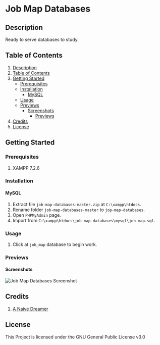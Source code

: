 # Job Map Databases

## Description

Ready to serve databases to study.

## Table of Contents

1. [Description](#description)
2. [Table of Contents](#table-of-contents)
3. [Getting Started](#getting-started)
   - [Prerequisites](#prerequisites)
   - [Installation](#installation)
     - [MySQL](#mysql)
   - [Usage](#usage)
   - [Previews](#previews)
     - [Screenshots](#screenshots)
       - [Previews](#previews)
4. [Credits](#credits)
5. [License](#license)

## Getting Started

### Prerequisites

1. XAMPP 7.2.6

### Installation

#### MySQL

1. Extract file ```job-map-databases-master.zip``` at ```C:\xampp\htdocs```.
2. Rename folder ```job-map-databases-master``` to ```jop-map-databases```.
3. Open ```PHPMyAdmin``` page.
4. Import from ```C:\xampp\htdocs\job-map-databases\mysql\job-map.sql```.

### Usage

1. Click at ```job_map``` database to begin work.

### Previews

#### Screenshots

![Job Map Databases Screenshot](https://justanaivedreamer.files.wordpress.com/2019/03/job-map-physical-erd.png)

## Credits

1. [A Naive Dreamer](https://github.com/A-Naive-Dreamer)

## License

This Project is licensed under the GNU General Public License v3.0
